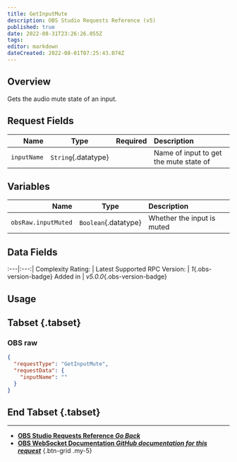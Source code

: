```yaml
---
title: GetInputMute
description: OBS Studio Requests Reference (v5)
published: true
date: 2022-08-31T23:26:26.055Z
tags: 
editor: markdown
dateCreated: 2022-08-01T07:25:43.074Z
---
```


## Overview
Gets the audio mute state of an input.

## Request Fields
Name | Type | Required| Description |
----:|:----:|:-------:|:------------|
`inputName` | `String`{.datatype} | <i class="mdi mdi-check-bold"></i> | Name of input to get the mute state of

## Variables
Name | Type | Description | 
----:|:---------:|:------------|
`obsRaw.inputMuted` | `Boolean`{.datatype} | Whether the input is muted

## Data Fields
:---|:---:|
Complexity Rating: | <span class="stars stars--2"></span>
Latest Supported RPC Version: | *1*{.obs-version-badge}
Added in | *v5.0.0*{.obs-version-badge}

## Usage
## Tabset {.tabset}
### OBS raw
```json
{
  "requestType": "GetInputMute",
  "requestData": {
    "inputName": ""
  }
}
```
## End Tabset {.tabset}

---

- [<i class="mdi mdi-chevron-left"></i>**OBS Studio Requests Reference *Go Back***](/en/Broadcasters/OBS/Requests)
- [<i class="mdi mdi-github"></i> **OBS WebSocket Documentation *GitHub documentation for this request***](https://github.com/obsproject/obs-websocket/blob/master/docs/generated/protocol.md#getinputmute)
{.btn-grid .my-5}